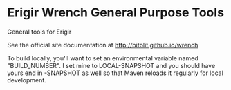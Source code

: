 # Erigir Wrench General Purpose Tools

General tools for Erigir

See the official site documentation at 
<a href="http://bitblit.github.io/wrench">http://bitblit.github.io/wrench</a>

To build locally, you'll want to set an environmental variable named "BUILD_NUMBER".  I set mine to LOCAL-SNAPSHOT and
you should have yours end in -SNAPSHOT as well so that Maven reloads it regularly for local development.
